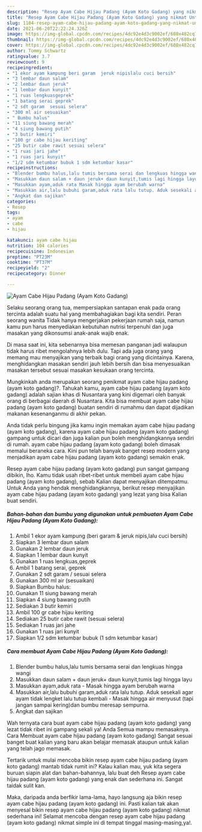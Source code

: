 ```yaml
---
description: "Resep Ayam Cabe Hijau Padang (Ayam Koto Gadang) yang nikmat Untuk Jualan"
title: "Resep Ayam Cabe Hijau Padang (Ayam Koto Gadang) yang nikmat Untuk Jualan"
slug: 1104-resep-ayam-cabe-hijau-padang-ayam-koto-gadang-yang-nikmat-untuk-jualan
date: 2021-06-20T22:22:24.326Z
image: https://img-global.cpcdn.com/recipes/4dc92e4d3c9002ef/680x482cq70/ayam-cabe-hijau-padang-ayam-koto-gadang-foto-resep-utama.jpg
thumbnail: https://img-global.cpcdn.com/recipes/4dc92e4d3c9002ef/680x482cq70/ayam-cabe-hijau-padang-ayam-koto-gadang-foto-resep-utama.jpg
cover: https://img-global.cpcdn.com/recipes/4dc92e4d3c9002ef/680x482cq70/ayam-cabe-hijau-padang-ayam-koto-gadang-foto-resep-utama.jpg
author: Tommy Schwartz
ratingvalue: 3.7
reviewcount: 9
recipeingredient:
- "1 ekor ayam kampung beri garam  jeruk nipislalu cuci bersih"
- "3 lembar daun salam"
- "2 lembar daun jeruk"
- "1 lembar daun kunyit"
- "1 ruas lengkuasgeprek"
- "1 batang serai geprek"
- "2 sdt garam  sesuai selera"
- "300 ml air sesuaikan"
- " Bumbu halus"
- "11 siung bawang merah"
- "4 siung bawang putih"
- "3 butir kemiri"
- "100 gr cabe hijau keriting"
- "25 butir cabe rawit sesuai selera"
- "1 ruas jari jahe"
- "1 ruas jari kunyit"
- "1/2 sdm ketumbar bubuk 1 sdm ketumbar kasar"
recipeinstructions:
- "Blender bumbu halus,lalu tumis bersama serai dan lengkuas hingga wangi"
- "Masukkan daun salam + daun jeruk+ daun kunyit,tumis lagi hingga layu"
- "Masukkan ayam,aduk rata Masak hingga ayam berubah warna"
- "Masukkan air,lalu bubuhi garam,aduk rata lalu tutup. Aduk sesekali agar ayam tidak lengket lalu tutup kembali Masak hingga air menyusut (tapi jangan sampai kering)dan bumbu meresap sempurna."
- "Angkat dan sajikan"
categories:
- Resep
tags:
- ayam
- cabe
- hijau

katakunci: ayam cabe hijau 
nutrition: 104 calories
recipecuisine: Indonesian
preptime: "PT23M"
cooktime: "PT37M"
recipeyield: "2"
recipecategory: Dinner

---
```



![Ayam Cabe Hijau Padang (Ayam Koto Gadang)](https://img-global.cpcdn.com/recipes/4dc92e4d3c9002ef/680x482cq70/ayam-cabe-hijau-padang-ayam-koto-gadang-foto-resep-utama.jpg)

Selaku seorang orang tua, mempersiapkan santapan enak pada orang tercinta adalah suatu hal yang membahagiakan bagi kita sendiri. Peran seorang  wanita Tidak hanya mengerjakan pekerjaan rumah saja, namun kamu pun harus menyediakan kebutuhan nutrisi terpenuhi dan juga masakan yang dikonsumsi anak-anak wajib enak.

Di masa  saat ini, kita sebenarnya bisa memesan panganan jadi walaupun tidak harus ribet mengolahnya lebih dulu. Tapi ada juga orang yang memang mau menyajikan yang terbaik bagi orang yang dicintainya. Karena, menghidangkan masakan sendiri jauh lebih bersih dan bisa menyesuaikan masakan tersebut sesuai masakan kesukaan orang tercinta. 



Mungkinkah anda merupakan seorang penikmat ayam cabe hijau padang (ayam koto gadang)?. Tahukah kamu, ayam cabe hijau padang (ayam koto gadang) adalah sajian khas di Nusantara yang kini digemari oleh banyak orang di berbagai daerah di Nusantara. Kita bisa membuat ayam cabe hijau padang (ayam koto gadang) buatan sendiri di rumahmu dan dapat dijadikan makanan kesenanganmu di akhir pekan.

Anda tidak perlu bingung jika kamu ingin memakan ayam cabe hijau padang (ayam koto gadang), karena ayam cabe hijau padang (ayam koto gadang) gampang untuk dicari dan juga kalian pun boleh menghidangkannya sendiri di rumah. ayam cabe hijau padang (ayam koto gadang) boleh dimasak memalui beraneka cara. Kini pun telah banyak banget resep modern yang menjadikan ayam cabe hijau padang (ayam koto gadang) semakin enak.

Resep ayam cabe hijau padang (ayam koto gadang) pun sangat gampang dibikin, lho. Kamu tidak usah ribet-ribet untuk membeli ayam cabe hijau padang (ayam koto gadang), sebab Kalian dapat menyajikan ditempatmu. Untuk Anda yang hendak menghidangkannya, berikut resep menyajikan ayam cabe hijau padang (ayam koto gadang) yang lezat yang bisa Kalian buat sendiri.

<!--inarticleads1-->

##### Bahan-bahan dan bumbu yang digunakan untuk pembuatan Ayam Cabe Hijau Padang (Ayam Koto Gadang):

1. Ambil 1 ekor ayam kampung (beri garam &amp; jeruk nipis,lalu cuci bersih)
1. Siapkan 3 lembar daun salam
1. Gunakan 2 lembar daun jeruk
1. Siapkan 1 lembar daun kunyit
1. Gunakan 1 ruas lengkuas,geprek
1. Ambil 1 batang serai, geprek
1. Gunakan 2 sdt garam / sesuai selera
1. Gunakan 300 ml air (sesuaikan)
1. Siapkan  Bumbu halus:
1. Gunakan 11 siung bawang merah
1. Siapkan 4 siung bawang putih
1. Sediakan 3 butir kemiri
1. Ambil 100 gr cabe hijau keriting
1. Sediakan 25 butir cabe rawit (sesuai selera)
1. Sediakan 1 ruas jari jahe
1. Gunakan 1 ruas jari kunyit
1. Siapkan 1/2 sdm ketumbar bubuk (1 sdm ketumbar kasar)




<!--inarticleads2-->

##### Cara membuat Ayam Cabe Hijau Padang (Ayam Koto Gadang):

1. Blender bumbu halus,lalu tumis bersama serai dan lengkuas hingga wangi
1. Masukkan daun salam + daun jeruk+ daun kunyit,tumis lagi hingga layu
1. Masukkan ayam,aduk rata - Masak hingga ayam berubah warna
1. Masukkan air,lalu bubuhi garam,aduk rata lalu tutup. Aduk sesekali agar ayam tidak lengket lalu tutup kembali - Masak hingga air menyusut (tapi jangan sampai kering)dan bumbu meresap sempurna.
1. Angkat dan sajikan




Wah ternyata cara buat ayam cabe hijau padang (ayam koto gadang) yang lezat tidak ribet ini gampang sekali ya! Anda Semua mampu memasaknya. Cara Membuat ayam cabe hijau padang (ayam koto gadang) Sangat sesuai banget buat kalian yang baru akan belajar memasak ataupun untuk kalian yang telah jago memasak.

Tertarik untuk mulai mencoba bikin resep ayam cabe hijau padang (ayam koto gadang) mantab tidak rumit ini? Kalau kalian mau, yuk kita segera buruan siapin alat dan bahan-bahannya, lalu buat deh Resep ayam cabe hijau padang (ayam koto gadang) yang enak dan sederhana ini. Sangat taidak sulit kan. 

Maka, daripada anda berfikir lama-lama, hayo langsung aja bikin resep ayam cabe hijau padang (ayam koto gadang) ini. Pasti kalian tak akan menyesal bikin resep ayam cabe hijau padang (ayam koto gadang) nikmat sederhana ini! Selamat mencoba dengan resep ayam cabe hijau padang (ayam koto gadang) nikmat simple ini di tempat tinggal masing-masing,ya!.

